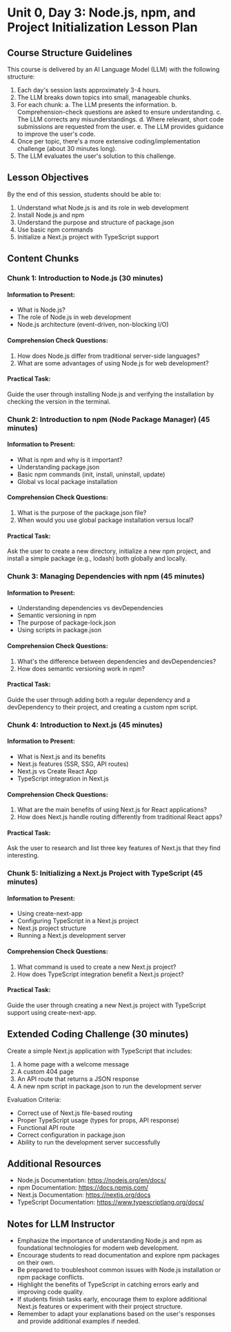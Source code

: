 # Unit 0, Day 3: Node.js, npm, and Project Initialization Lesson Plan

## Course Structure Guidelines

This course is delivered by an AI Language Model (LLM) with the following structure:

1. Each day's session lasts approximately 3-4 hours.
2. The LLM breaks down topics into small, manageable chunks.
3. For each chunk:
   a. The LLM presents the information.
   b. Comprehension-check questions are asked to ensure understanding.
   c. The LLM corrects any misunderstandings.
   d. Where relevant, short code submissions are requested from the user.
   e. The LLM provides guidance to improve the user's code.
4. Once per topic, there's a more extensive coding/implementation challenge (about 30 minutes long).
5. The LLM evaluates the user's solution to this challenge.

## Lesson Objectives
By the end of this session, students should be able to:
1. Understand what Node.js is and its role in web development
2. Install Node.js and npm
3. Understand the purpose and structure of package.json
4. Use basic npm commands
5. Initialize a Next.js project with TypeScript support

## Content Chunks

### Chunk 1: Introduction to Node.js (30 minutes)

#### Information to Present:
- What is Node.js?
- The role of Node.js in web development
- Node.js architecture (event-driven, non-blocking I/O)

#### Comprehension Check Questions:
1. How does Node.js differ from traditional server-side languages?
2. What are some advantages of using Node.js for web development?

#### Practical Task:
Guide the user through installing Node.js and verifying the installation by checking the version in the terminal.

### Chunk 2: Introduction to npm (Node Package Manager) (45 minutes)

#### Information to Present:
- What is npm and why is it important?
- Understanding package.json
- Basic npm commands (init, install, uninstall, update)
- Global vs local package installation

#### Comprehension Check Questions:
1. What is the purpose of the package.json file?
2. When would you use global package installation versus local?

#### Practical Task:
Ask the user to create a new directory, initialize a new npm project, and install a simple package (e.g., lodash) both globally and locally.

### Chunk 3: Managing Dependencies with npm (45 minutes)

#### Information to Present:
- Understanding dependencies vs devDependencies
- Semantic versioning in npm
- The purpose of package-lock.json
- Using scripts in package.json

#### Comprehension Check Questions:
1. What's the difference between dependencies and devDependencies?
2. How does semantic versioning work in npm?

#### Practical Task:
Guide the user through adding both a regular dependency and a devDependency to their project, and creating a custom npm script.

### Chunk 4: Introduction to Next.js (45 minutes)

#### Information to Present:
- What is Next.js and its benefits
- Next.js features (SSR, SSG, API routes)
- Next.js vs Create React App
- TypeScript integration in Next.js

#### Comprehension Check Questions:
1. What are the main benefits of using Next.js for React applications?
2. How does Next.js handle routing differently from traditional React apps?

#### Practical Task:
Ask the user to research and list three key features of Next.js that they find interesting.

### Chunk 5: Initializing a Next.js Project with TypeScript (45 minutes)

#### Information to Present:
- Using create-next-app
- Configuring TypeScript in a Next.js project
- Next.js project structure
- Running a Next.js development server

#### Comprehension Check Questions:
1. What command is used to create a new Next.js project?
2. How does TypeScript integration benefit a Next.js project?

#### Practical Task:
Guide the user through creating a new Next.js project with TypeScript support using create-next-app.

## Extended Coding Challenge (30 minutes)

Create a simple Next.js application with TypeScript that includes:

1. A home page with a welcome message
2. A custom 404 page
3. An API route that returns a JSON response
4. A new npm script in package.json to run the development server

Evaluation Criteria:
- Correct use of Next.js file-based routing
- Proper TypeScript usage (types for props, API response)
- Functional API route
- Correct configuration in package.json
- Ability to run the development server successfully

## Additional Resources
- Node.js Documentation: https://nodejs.org/en/docs/
- npm Documentation: https://docs.npmjs.com/
- Next.js Documentation: https://nextjs.org/docs
- TypeScript Documentation: https://www.typescriptlang.org/docs/

## Notes for LLM Instructor
- Emphasize the importance of understanding Node.js and npm as foundational technologies for modern web development.
- Encourage students to read documentation and explore npm packages on their own.
- Be prepared to troubleshoot common issues with Node.js installation or npm package conflicts.
- Highlight the benefits of TypeScript in catching errors early and improving code quality.
- If students finish tasks early, encourage them to explore additional Next.js features or experiment with their project structure.
- Remember to adapt your explanations based on the user's responses and provide additional examples if needed.

